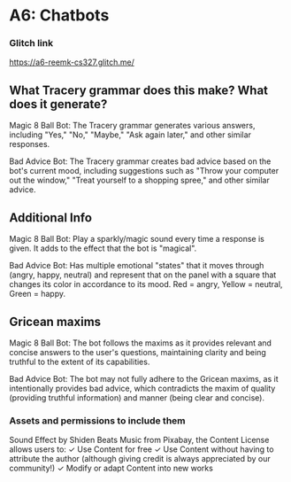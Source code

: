 # A6: Chatbots

### Glitch link


https://a6-reemk-cs327.glitch.me/


## What Tracery grammar does this make? What does it generate?

Magic 8 Ball Bot: The Tracery grammar generates various answers, including "Yes," "No," "Maybe," "Ask again later," and other similar responses.

Bad Advice Bot: The Tracery grammar creates bad advice based on the bot's current mood, including suggestions such as "Throw your computer out 
the window," "Treat yourself to a shopping spree," and other similar advice.

## Additional Info

Magic 8 Ball Bot: Play a sparkly/magic sound every time a response is given. It adds to the effect that the
bot is "magical".

Bad Advice Bot: Has multiple emotional "states" that it moves through (angry, happy, neutral) and represent that on the panel 
with a square that changes its color in accordance to its mood. Red = angry, Yellow = neutral, Green = happy.


## Gricean maxims

Magic 8 Ball Bot: The bot follows the maxims as it provides relevant and concise answers to the user's questions, maintaining 
clarity and being truthful to the extent of its capabilities.

Bad Advice Bot: The bot may not fully adhere to the Gricean maxims, as it intentionally provides bad advice, which contradicts
the maxim of quality (providing truthful information) and manner (being clear and concise).

### Assets and permissions to include them

Sound Effect by Shiden Beats Music from Pixabay, the Content License allows users to:
✓	Use Content for free
✓	Use Content without having to attribute the author (although giving credit is always appreciated by our community!)
✓	Modify or adapt Content into new works
